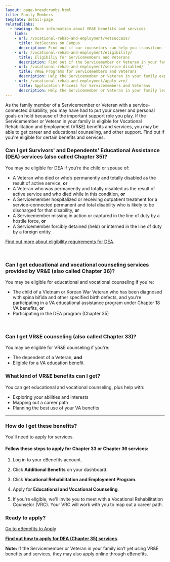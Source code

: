 ```yaml
---
layout: page-breadcrumbs.html
title: Family Members
template: detail-page
relatedlinks:
  - heading: More information about VR&E benefits and services
    links:
    - url: /vocational-rehab-and-employment/vetsuccess/
      title: VetSuccess on Campus
      description: Find out if our counselors can help you transition from military to college life. 
    - url: /vocational-rehab-and-employment/eligibility/
      title: Eligibiliy for Servicemembers and Veterans
      description: Find out if the Servicemember or Veteran in your family is eligible for VR&E benefits and services.
    - url: /vocational-rehab-and-employment/service-disabled/
      title: VR&E Programs for Servicemembers and Veterans
      description: Help the Servicemember or Veteran in your family explore VR&E support-and-service tracks for help learning new skills, finding a new job, staring a business, getting educational counseling, or returning to their former job.
    - url: /vocational-rehab-and-employment/apply-vre/
      title: Application Process for Servicemembers and Veterans
      description: Help the Servicemember or Veteran in your family learn how to apply for VR&amp;E benefits and services.  
---
```


<div class="va-introtext">

As the family member of a Servicemember or Veteran with a service-connected disability, you may have had to put your career and personal goals on hold because of the important support role you play. If the Servicemember or Veteran in your family is eligible for Vocational Rehabilitation and Employment (VR&amp;E) benefits and services, you may be able to get career and educational counseling, and other support. Find out if you're eligible for certain benefits and services.

</div>

<div class="feature">

### Can I get Survivors' and Dependents' Educational Assistance (DEA) services (also called Chapter 35)?

You may be eligible for DEA if you’re the child or spouse of:

- A Veteran who died or who’s permanently and totally disabled as the result of active service, **or**
- A Veteran who was permanently and totally disabled as the result of active service and who died while in this condition, **or**
- A Servicemember hospitalized or receiving outpatient treatment for a service-connected permanent and total disability who is likely to be discharged for that disability, **or**
- A Servicemember missing in action or captured in the line of duty by a hostile force, **or**
- A Servicemember forcibly detained (held) or interned in the line of duty by a foreign entity

[Find out more about eligibility requirements for DEA](/education/gi-bill/survivors-dependent-assistance/dependents-education/).


<br>

### Can I get educational and vocational counseling services provided by VR&amp;E (also called Chapter 36)?

You may be eligible for educational and vocational counseling if you're:

- The child of a Vietnam or Korean War Veteran who has been diagnosed with spina bifida and other specified birth defects, and you're participating in a VA educational assistance program under Chapter 18 VA benefits, **or**
- Participating in the DEA program (Chapter 35)

<br>

### Can I get VR&E counseling (also called Chapter 33)?

You may be eligible for VR&E counseling if you're:

- The dependent of a Veteran, **and**
- Eligible for a VA education benefit

</div>

### What kind of VR&amp;E benefits can I get?

You can get educational and vocational counseling, plus help with:

- Exploring your abilities and interests
- Mapping out a career path
- Planning the best use of your VA benefits

<hr>

### How do I get these benefits?

You'll need to apply for services.

#### Follow these steps to apply for Chapter 33 or Chapter 36 services:

<ol class="process">
<li class="process-step list-one">

Log in to your eBenefits account.

</li>

<li class="process-step list-two">

Click **Additional Benefits** on your dashboard.

</li>

<li class="process-step list-three">

Click **Vocational Rehabilitation and Employment Program**.

</li>

<li class="process-step list-four">

Apply for **Educational and Vocational Counseling**.

</li>

<li class="process-step list-five">

If you're eligible, we'll invite you to meet with a Vocational Rehabilitation Counselor (VRC). Your VRC will work with you to map out a career path.

</li>
</ol>

### Ready to apply?

<a class="usa-button-primary va-button-primary" href="https://www.ebenefits.va.gov/ebenefits/homepage">Go to eBenefits to Apply</a>

**[Find out how to apply for DEA (Chapter 35) services](/education/gi-bill/survivors-dependent-assistance/dependents-education/)**.

**Note:** If the Servicemember or Veteran in your family isn’t yet using VR&E benefits and services, they may also apply online through eBenefits.
